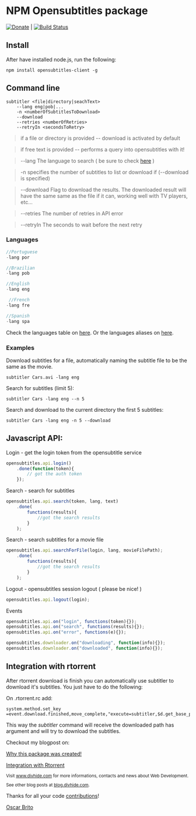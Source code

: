 # NPM Opensubtitles package

[![Donate](https://www.paypalobjects.com/en_US/i/btn/btn_donate_LG.gif)](https://www.paypal.com/cgi-bin/webscr?cmd=_donations&business=NYVPSL7GBYD6A&lc=US&item_name=Oscar%20Brito&currency_code=EUR&bn=PP%2dDonationsBF%3abtn_donateCC_LG%2egif%3aNonHosted) | [![Build Status](https://travis-ci.org/aetheon/node-opensubtitles-client.png?branch=master)](https://travis-ci.org/aetheon/node-opensubtitles-client)

## Install

After have installed node.js, run the following:

```shell
npm install opensubtitles-client -g
```

## Command line

```shell
subtitler <file|directory|seachText> 
	--lang eng|pob|... 
	-n <numberOfSubtitlesToDownload> 
	--download 
	--retries <numberOfRetries> 
	--retryIn <secondsToRetry>
```
> if a file or directory is provided -- download is activated by default

> if free text  is provided -- performs a query into opensubtitles with it! 

> --lang The language to search ( be sure to check <a href="https://github.com/aetheon/node-opensubtitles-client/blob/master/langs.dump.txt">here</a> )

> -n specifies the number of subtitles to list or download if (--download is specified)

> --download Flag to download the results. The downloaded result will have the same same as the file if it can, working well with TV players, etc...

> --retries The number of retries in API error

> --retryIn The seconds to wait before the next retry


### Languages

```js
//Portuguese
-lang por 

//Brazilian
-lang pob 

//English
-lang eng

 //French
-lang fre

//Spanish
-lang spa 
```

Check the languages table on <a href="https://github.com/aetheon/node-opensubtitles-client/blob/master/langs.dump.txt">here</a>. 
Or the languages aliases on <a href="https://github.com/aetheon/node-opensubtitles-client/blob/master/lib/LanguagesAliases.js">here</a>. 



### Examples

Download subtitles for a file, automatically naming the subtitle file to be the 
same as the movie.

```shell
subtitler Cars.avi -lang eng
``` 

Search for subtitles (limit 5):

```shell
subtitler Cars -lang eng --n 5
``` 

Search and download to the current directory the first 5 subtitles:

```shell
subtitler Cars -lang eng -n 5 --download
``` 



## Javascript API:

Login - get the login token from the opensubtitle service

```js
opensubtitles.api.login()
	.done(function(token){
		// got the auth token
	});
```

Search - search for subtitles

```js
opensubtitles.api.search(token, lang, text)
	.done(
		functions(results){
			//got the search results
		}
	);
```

Search - search subtitles for a movie file

```js
opensubtitles.api.searchForFile(login, lang, movieFilePath);
	.done(
		functions(results){
			//got the search results
		}
	);
```

Logout - opensubtitles session logout ( please be nice! )

```js
opensubtitles.api.logout(login);	
```

Events

```js
opensubtitles.api.on("login", functions(token){});
opensubtitles.api.on("search", functions(results){});
opensubtitles.api.on("error", functions(e){});

opensubtitles.downloader.on("downloading", function(info){});
opensubtitles.downloader.on("downloaded", function(info){});
```



## Integration with rtorrent

After rtorrent download is finish you can automatically use subtitler to download it's subtitles. You just have to 
do the following:

On .rtorrent.rc add:

```
system.method.set_key =event.download.finished,move_complete,"execute=subtitler,$d.get_base_path="
```

This way the _subtitler_ command will receive the downloaded path has argument and will try to download the subtitles.




Checkout my blogpost on:

<a href="http://blog.divhide.com/2013/07/is-downloading-subtitles-painfull.html">Why this package was created!</a>

<a href="http://blog.divhide.com/2013/07/opensubtitles-client-nodejs-javascript.html">Integration with Rtorrent</a>

<small>
<p>Visit <a href="http://site.divhide.com">www.divhide.com</a> for more informations, contacts and news about Web Development.</p>

<p>See other blog posts at <a href="http://blog.divhide.com">blog.divhide.com</a>.</p>
</small>


Thanks for all your code [contributions](CONTRIBUTORS.md)!

<a href="https://github.com/aetheon">Oscar Brito</a>

